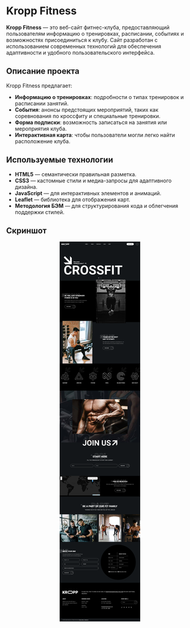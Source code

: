 # Kropp Fitness

**Kropp Fitness** — это веб-сайт фитнес-клуба, предоставляющий пользователям информацию о тренировках, расписании, событиях и возможностях присоединиться к клубу. Сайт разработан с использованием современных технологий для обеспечения адаптивности и удобного пользовательского интерфейса.

## Описание проекта

Kropp Fitness предлагает:

- **Информацию о тренировках**: подробности о типах тренировок и расписании занятий.
- **События**: анонсы предстоящих мероприятий, таких как соревнования по кроссфиту и специальные тренировки.
- **Форма подписки**: возможность записаться на занятия или мероприятия клуба.
- **Интерактивная карта**: чтобы пользователи могли легко найти расположение клуба.

## Используемые технологии

- **HTML5** — семантически правильная разметка.
- **CSS3** — кастомные стили и медиа-запросы для адаптивного дизайна.
- **JavaScript** — для интерактивных элементов и анимаций.
- **Leaflet** — библиотека для отображения карт.
- **Методология БЭМ** — для структурирования кода и облегчения поддержки стилей.

## Скриншот
<div align="center">
  <img src="screen.png" alt="Скриншот сайта" />
</div>
